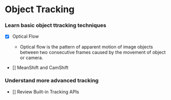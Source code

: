# Object Tracking

### Learn basic object ttracking techniques

- [x] Optical Flow

  - Optical flow is the pattern of apparent motion of image objects between two consecutive frames caused by the movement of object or camera.

- [] MeanShift and CamShift

### Understand more advanced tracking

- [] Review Built-in Tracking APIs


